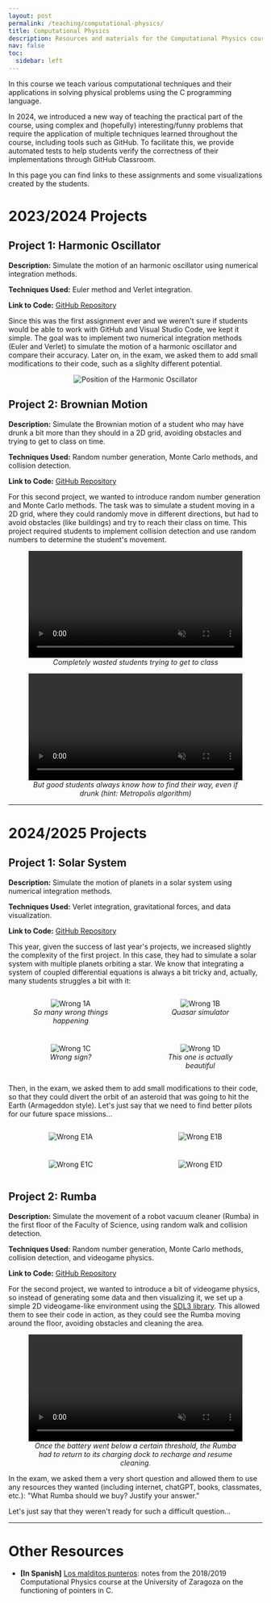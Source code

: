 ```yaml
---
layout: post
permalink: /teaching/computational-physics/
title: Computational Physics
description: Resources and materials for the Computational Physics course
nav: false
toc:
  sidebar: left
---
```


In this course we teach various computational techniques and their applications in solving physical problems using the C programming language. 

In 2024, we introduced a new way of teaching the practical part of the course, using complex and (hopefully) interesting/funny problems that require the application of multiple techniques learned throughout the course, including tools such as GitHub. To facilitate this, we provide automated tests to help students verify the correctness of their implementations through GitHub Classroom. 

In this page you can find links to these assignments and some visualizations created by the students.

# 2023/2024 Projects

## Project 1: Harmonic Oscillator

**Description:** Simulate the motion of an harmonic oscillator using numerical integration methods.

**Techniques Used:** Euler method and Verlet integration.

**Link to Code:** [GitHub Repository](https://github.com/aaleta/2024_1_oscilador)

Since this was the first assignment ever and we weren't sure if students would be able to work with GitHub and Visual Studio Code, we kept it simple. The goal was to implement two numerical integration methods (Euler and Verlet) to simulate the motion of a harmonic oscillator and compare their accuracy. Later on, in the exam, we asked them to add small modifications to their code, such as a slighlty different potential.

<p align="center">
  <img src="/assets/img/2024/position.gif" alt="Position of the Harmonic Oscillator" style="max-width: 100%; width: auto; height: auto;">
</p>

## Project 2: Brownian Motion

**Description:** Simulate the Brownian motion of a student who may have drunk a bit more than they should in a 2D grid, avoiding obstacles and trying to get to class on time.

**Techniques Used:** Random number generation, Monte Carlo methods, and collision detection.

**Link to Code:** [GitHub Repository](https://github.com/aaleta/2024_2_brownian)

For this second project, we wanted to introduce random number generation and Monte Carlo methods. The task was to simulate a student moving in a 2D grid, where they could randomly move in different directions, but had to avoid obstacles (like buildings) and try to reach their class on time. This project required students to implement collision detection and use random numbers to determine the student's movement.

<figure style="text-align: center;">
  <video controls autoplay loop muted playsinline style="max-width: 100%; height: auto; width: 600px;">
    <source src="/assets/video/brownian_2024.webm" type="video/webm">
    Your browser does not support the video tag.
  </video>
  <figcaption><em>Completely wasted students trying to get to class</em></figcaption>
</figure>

<figure style="text-align: center;">
  <video controls autoplay loop muted playsinline style="max-width: 100%; height: auto; width: 600px;">
    <source src="/assets/video/metropolis_2024.webm" type="video/webm">
    Your browser does not support the video tag.
  </video>
  <figcaption><em>But good students always know how to find their way, even if drunk (hint: Metropolis algorithm)</em></figcaption>
</figure>

---

# 2024/2025 Projects

## Project 1: Solar System

**Description:** Simulate the motion of planets in a solar system using numerical integration methods.

**Techniques Used:** Verlet integration, gravitational forces, and data visualization.

**Link to Code:** [GitHub Repository](https://github.com/aaleta/2025_1_solar_system)

This year, given the success of last year's projects, we increased slightly the complexity of the first project. In this case, they had to simulate a solar system with multiple planets orbiting a star. We know that integrating a system of coupled differential equations is always a bit tricky and, actually, many students struggles a bit with it:

<div style="display: grid; grid-template-columns: repeat(2, 1fr); gap: 10px; text-align: center;">
  <figure>
    <img src="/assets/img/2025/particle_detection.gif" alt="Wrong 1A" style="max-width: 100%; height: auto;">
    <figcaption><em>So many wrong things happening</em></figcaption>
  </figure>

  <figure>
    <img src="/assets/img/2025/quasar.gif" alt="Wrong 1B" style="max-width: 100%; height: auto;">
    <figcaption><em>Quasar simulator</em></figcaption>
  </figure>
  
  <figure>
    <img src="/assets/img/2025/repulsion.gif" alt="Wrong 1C" style="max-width: 100%; height: auto;">
    <figcaption><em>Wrong sign?</em></figcaption>
  </figure>

  <figure>
    <img src="/assets/img/2025/helix.gif" alt="Wrong 1D" style="max-width: 100%; height: auto;">
    <figcaption><em>This one is actually beautiful</em></figcaption>
  </figure>
</div>

Then, in the exam, we asked them to add small modifications to their code, so that they could divert the orbit of an asteroid that was going to hit the Earth (Armageddon style). Let's just say that we need to find better pilots for our future space missions...

<div style="display: grid; grid-template-columns: repeat(2, 1fr); gap: 10px; text-align: center;">
  <figure>
    <img src="/assets/img/2025/missile.gif" alt="Wrong E1A" style="max-width: 100%; height: auto;">
  </figure>

  <figure>
    <img src="/assets/img/2025/missile_2.gif" alt="Wrong E1B" style="max-width: 100%; height: auto;">
  </figure>

  <figure>
    <img src="/assets/img/2025/wrong_aim.gif" alt="Wrong E1C" style="max-width: 100%; height: auto;">
  </figure>

  <figure>
    <img src="/assets/img/2025/mod_1A_mal_verlet.gif" alt="Wrong E1D" style="max-width: 100%; height: auto;">
  </figure>
</div>

## Project 2: Rumba

**Description:** Simulate the movement of a robot vacuum cleaner (Rumba) in the first floor of the Faculty of Science, using random walk and collision detection.

**Techniques Used:** Random number generation, Monte Carlo methods, collision detection, and videogame physics.

**Link to Code:** [GitHub Repository](https://github.com/aaleta/2025_2_rumba)

For the second project, we wanted to introduce a bit of videogame physics, so instead of generating some data and then visualizing it, we set up a simple 2D videogame-like environment using the [SDL3 library](https://github.com/libsdl-org/SDL). This allowed them to see their code in action, as they could see the Rumba moving around the floor, avoiding obstacles and cleaning the area.

<figure style="text-align: center;">
  <video controls autoplay loop muted playsinline style="max-width: 100%; height: auto; width: 600px;">
    <source src="/assets/video/rumba_2025.webm" type="video/webm">
    Your browser does not support the video tag.
  </video>
  <figcaption><em>Once the battery went below a certain threshold, the Rumba had to return to its charging dock to recharge and resume cleaning.</em></figcaption>
</figure>

In the exam, we asked them a very short question and allowed them to use any resources they wanted (including internet, chatGPT, books, classmates, etc.): "What Rumba should we buy? Justify your answer." 

Let's just say that they weren't ready for such a difficult question...

---

# Other Resources

* **[In Spanish]** [Los malditos punteros](/assets/pdf/Punteros.pdf): notes from the 2018/2019 Computational Physics course at the University of Zaragoza on the functioning of pointers in C.
